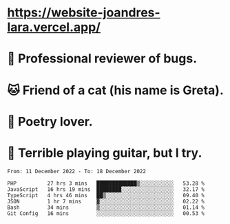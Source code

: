 # https://website-joandres-lara.vercel.app/
# 🐛 Professional reviewer of bugs.
# 🐱 Friend of a cat (his name is Greta).
# 📜 Poetry lover.
# 🎸 Terrible playing guitar, but I try.

<!--START_SECTION:waka-->

```text
From: 11 December 2022 - To: 18 December 2022

PHP          27 hrs 3 mins   █████████████▒░░░░░░░░░░░   53.28 %
JavaScript   16 hrs 19 mins  ████████░░░░░░░░░░░░░░░░░   32.17 %
TypeScript   4 hrs 46 mins   ██▒░░░░░░░░░░░░░░░░░░░░░░   09.40 %
JSON         1 hr 7 mins     ▓░░░░░░░░░░░░░░░░░░░░░░░░   02.22 %
Bash         34 mins         ▒░░░░░░░░░░░░░░░░░░░░░░░░   01.14 %
Git Config   16 mins         ░░░░░░░░░░░░░░░░░░░░░░░░░   00.53 %
```

<!--END_SECTION:waka-->
